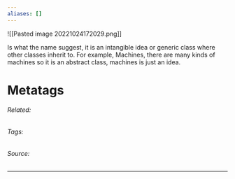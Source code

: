 ```yaml
---
aliases: []
---
```

![[Pasted image 20221024172029.png]]

Is what the name suggest, it is an intangible idea or generic class where other classes inherit to. For example, Machines, there are many kinds of machines so it is an abstract class, machines is just an idea. 

# Metatags
###### Related: 
###### Tags: 
###### Source: 

---